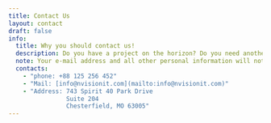 ```yaml
---
title: Contact Us
layout: contact
draft: false
info: 
  title: Why you should contact us!
  description: Do you have a project on the horizon? Do you need another set of hands to help with your backlog? Enter your specific situation here for a prompt, personal response
  note: Your e-mail address and all other personal information will not be shared with any party. All information is kept strictly confidential.
  contacts: 
    - "phone: +88 125 256 452"
    - "Mail: [info@nvisionit.com](mailto:info@nvisionit.com)"
    - "Address: 743 Spirit 40 Park Drive
                Suite 204
                Chesterfield, MO 63005"
---
```

